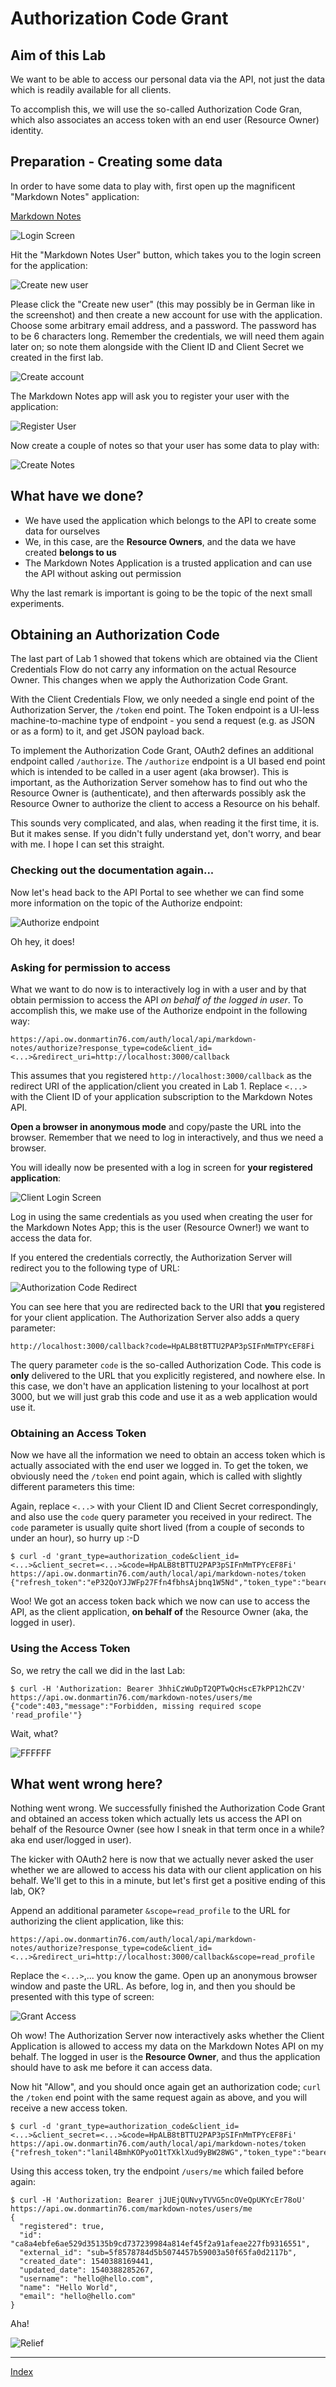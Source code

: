 # Authorization Code Grant

## Aim of this Lab

We want to be able to access our personal data via the API, not just the data which is readily available for all clients.

To accomplish this, we will use the so-called Authorization Code Gran, which also associates an access token with an end user (Resource Owner) identity.

## Preparation - Creating some data

In order to have some data to play with, first open up the magnificent "Markdown Notes" application:

[Markdown Notes](https://app.ow.donmartin76.com)

![Login Screen](images/markdown-notes-login-screen.png)

Hit the "Markdown Notes User" button, which takes you to the login screen for the application:

![Create new user](images/create-new-user.png)

Please click the "Create new user" (this may possibly be in German like in the screenshot) and then create a new account for use with the application. Choose some arbitrary email address, and a password. The password has to be 6 characters long. Remember the credentials, we will need them again later on; so note them alongside with the Client ID and Client Secret we created in the first lab.

![Create account](images/create-account.png)

The Markdown Notes app will ask you to register your user with the application:

![Register User](images/register-user.png)

Now create a couple of notes so that your user has some data to play with:

![Create Notes](images/create-notes.png)

## What have we done?

- We have used the application which belongs to the API to create some data for ourselves
- We, in this case, are the **Resource Owners**, and the data we have created **belongs to us**
- The Markdown Notes Application is a trusted application and can use the API without asking out permission

Why the last remark is important is going to be the topic of the next small experiments.

## Obtaining an Authorization Code

The last part of Lab 1 showed that tokens which are obtained via the Client Credentials Flow do not carry any information on the actual Resource Owner. This changes when we apply the Authorization Code Grant.

With the Client Credentials Flow, we only needed a single end point of the Authorization Server, the `/token` end point. The Token endpoint is a UI-less machine-to-machine type of endpoint - you send a request (e.g. as JSON or as a form) to it, and get JSON payload back.

To implement the Authorization Code Grant, OAuth2 defines an additional endpoint called `/authorize`. The `/authorize` endpoint is a UI based end point which is intended to be called in a user agent (aka browser). This is important, as the Authorization Server somehow has to find out who the Resource Owner is (authenticate), and then afterwards possibly ask the Resource Owner to authorize the client to access a Resource on his behalf.

This sounds very complicated, and alas, when reading it the first time, it is. But it makes sense. If you didn't fully understand yet, don't worry, and bear with me. I hope I can set this straight.

### Checking out the documentation again...

Now let's head back to the API Portal to see whether we can find some more information on the topic of the Authorize endpoint:

![Authorize endpoint](images/authorize-endpoint.png)

Oh hey, it does!

### Asking for permission to access

What we want to do now is to interactively log in with a user and by that obtain permission to access the API *on behalf of the logged in user*. To accomplish this, we make use of the Authorize endpoint in the following way:

```
https://api.ow.donmartin76.com/auth/local/api/markdown-notes/authorize?response_type=code&client_id=<...>&redirect_uri=http://localhost:3000/callback
```

This assumes that you registered `http://localhost:3000/callback` as the redirect URI of the application/client you created in Lab 1. Replace `<...>` with the Client ID of your application subscription to the Markdown Notes API.

**Open a browser in anonymous mode** and copy/paste the URL into the browser. Remember that we need to log in interactively, and thus we need a browser.

You will ideally now be presented with a log in screen for **your registered application**:

![Client Login Screen](images/client-login-screen.png)

Log in using the same credentials as you used when creating the user for the Markdown Notes App; this is the user (Resource Owner!) we want to access the data for.

If you entered the credentials correctly, the Authorization Server will redirect you to the following type of URL:

![Authorization Code Redirect](images/auth-code-redirect.png)

You can see here that you are redirected back to the URI that **you** registered for your client application. The Authorization Server also adds a query parameter:

```
http://localhost:3000/callback?code=HpALB8tBTTU2PAP3pSIFnMmTPYcEF8Fi
```

The query parameter `code` is the so-called Authorization Code. This code is **only** delivered to the URL that you explicitly registered, and nowhere else. In this case, we don't have an application listening to your localhost at port 3000, but we will just grab this code and use it as a web application would use it.

### Obtaining an Access Token

Now we have all the information we need to obtain an access token which is actually associated with the end user we logged in. To get the token, we obviously need the `/token` end point again, which is called with slightly different parameters this time:

Again, replace `<...>` with your Client ID and Client Secret correspondingly, and also use the `code` query parameter you received in your redirect. The `code` parameter is usually quite short lived (from a couple of seconds to under an hour), so hurry up :-D

```
$ curl -d 'grant_type=authorization_code&client_id=<...>&client_secret=<...>&code=HpALB8tBTTU2PAP3pSIFnMmTPYcEF8Fi' https://api.ow.donmartin76.com/auth/local/api/markdown-notes/token
{"refresh_token":"eP32QoYJJWFp27Ffn4fbhsAjbnq1W5Nd","token_type":"bearer","access_token":"3hhiCzWuDpT2QPTwQcHscE7kPP12hCZV","expires_in":3600}
```

Woo! We got an access token back which we now can use to access the API, as the client application, **on behalf of** the Resource Owner (aka, the logged in user).

### Using the Access Token

So, we retry the call we did in the last Lab:

```
$ curl -H 'Authorization: Bearer 3hhiCzWuDpT2QPTwQcHscE7kPP12hCZV' https://api.ow.donmartin76.com/markdown-notes/users/me
{"code":403,"message":"Forbidden, missing required scope 'read_profile'"}
```

Wait, what?

![FFFFFF](images/fffffff.png)

## What went wrong here?

Nothing went wrong. We successfully finished the Authorization Code Grant and obtained an access token which actually lets us access the API on behalf of the Resource Owner (see how I sneak in that term once in a while? aka end user/logged in user).

The kicker with OAuth2 here is now that we actually never asked the user whether we are allowed to access his data with our client application on his behalf. We'll get to this in a minute, but let's first get a positive ending of this lab, OK?

Append an additional parameter `&scope=read_profile` to the URL for authorizing the client application, like this:

```
https://api.ow.donmartin76.com/auth/local/api/markdown-notes/authorize?response_type=code&client_id=<...>&redirect_uri=http://localhost:3000/callback&scope=read_profile
```

Replace the `<...>`,... you know the game. Open up an anonymous browser window and paste the URL. As before, log in, and then you should be presented with this type of screen:

![Grant Access](images/grant-access-to-client.png)

Oh wow! The Authorization Server now interactively asks whether the Client Application is allowed to access my data on the Markdown Notes API on my behalf. The logged in user is the **Resource Owner**, and thus the application should have to ask me before it can access data.

Now hit "Allow", and you should once again get an authorization code; `curl` the `/token` end point with the same request again as above, and you will receive a new access token.

```
$ curl -d 'grant_type=authorization_code&client_id=<...>&client_secret=<...>&code=HpALB8tBTTU2PAP3pSIFnMmTPYcEF8Fi' https://api.ow.donmartin76.com/auth/local/api/markdown-notes/token
{"refresh_token":"lanil4BmhKOPyoO1tTXklXud9yBW28WG","token_type":"bearer","access_token":"jJUEjQUNvyTVVG5ncOVeQpUKYcEr78oU","expires_in":3600}
```

Using this access token, try the endpoint `/users/me` which failed before again:

```
$ curl -H 'Authorization: Bearer jJUEjQUNvyTVVG5ncOVeQpUKYcEr78oU' https://api.ow.donmartin76.com/markdown-notes/users/me
{
  "registered": true,
  "id": "ca8a4ebfe6ae529d35135b9cd737239984a814ef45f2a91afeae227fb9316551",
  "external_id": "sub=5f8578784d5b5074457b59003a50f65fa0d2117b",
  "created_date": 1540388169441,
  "updated_date": 1540388285267,
  "username": "hello@hello.com",
  "name": "Hello World",
  "email": "hello@hello.com"
}
```

Aha!

![Relief](images/relief.png)

---
[Index](../README.md)
